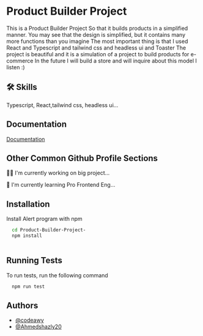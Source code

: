 
# Product Builder Project

This is a Product Builder Project So that it builds products in a simplified manner. You may see that the design is simplified, but it contains many more functions than you imagine
The most important thing is that I used React and Typescript and  tailwind css and headless ui and Toaster
The project is beautiful and it is a simulation of a project to build products for e-commerce
In the future I will build a store and will inquire about this model
I listen :)
## 🛠 Skills
Typescript, React,tailwind css, headless ui...


## Documentation

[Documentation](https://create-react-app.dev/)


## Other Common Github Profile Sections
👩‍💻 I'm currently working on big project...

🧠 I'm currently learning Pro Frontend Eng...



## Installation

Install Alert program with npm

```bash
  cd Product-Builder-Project-
  npm install
  
```
    
## Running Tests

To run tests, run the following command

```bash
  npm run test
```


## Authors

- [@codeawy](https://github.com/codeawy)
- [@Ahmedshazly20](https://github.com/Ahmedshazly20)

